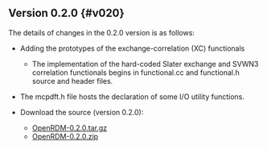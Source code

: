 Version 0.2.0     {#v020}
--------------

The details of changes in the 0.2.0 version is as follows:

+ Adding the prototypes of the exchange-correlation (XC) functionals
   - The implementation of the hard-coded Slater exchange and SVWN3 correlation
     functionals begins in functional.cc and functional.h source and header files.
+ The mcpdft.h file hosts the declaration of some I/O utility functions.   


+ Download the source (version 0.2.0):
   - [OpenRDM-0.2.0.tar.gz](https://github.com/SinaMostafanejad/OpenRDM/archive/v0.2.0.tar.gz)
   - [OpenRDM-0.2.0.zip](https://github.com/SinaMostafanejad/OpenRDM/archive/v0.2.0.zip)
